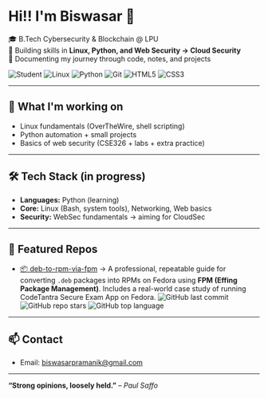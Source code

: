 # Hi!! I'm Biswasar 👋  

🎓 B.Tech Cybersecurity & Blockchain @ LPU  
🔐 Building skills in **Linux, Python, and Web Security → Cloud Security**  
📂 Documenting my journey through code, notes, and projects  

![Student](https://img.shields.io/badge/Student-Cybersecurity%20@LPU-blue?style=flat)
![Linux](https://img.shields.io/badge/Linux-FCC624?style=flat&logo=linux&logoColor=black)
![Python](https://img.shields.io/badge/Python-3776AB?style=flat&logo=python&logoColor=white)
![Git](https://img.shields.io/badge/Git-F05032?style=flat&logo=git&logoColor=white)
![HTML5](https://img.shields.io/badge/HTML5-E34F26?style=flat&logo=html5&logoColor=white)
![CSS3](https://img.shields.io/badge/CSS3-1572B6?style=flat&logo=css3&logoColor=white)

---

## 🚀 What I'm working on
- Linux fundamentals (OverTheWire, shell scripting)  
- Python automation + small projects  
- Basics of web security (CSE326 + labs + extra practice)  

---

## 🛠️ Tech Stack (in progress)
- **Languages:** Python (learning)  
- **Core:** Linux (Bash, system tools), Networking, Web basics  
- **Security:** WebSec fundamentals → aiming for CloudSec  

---

## 📌 Featured Repos

- [📦 deb-to-rpm-via-fpm](https://github.com/biswasar/deb-to-rpm-via-fpm) → A professional, repeatable guide for converting `.deb` packages into RPMs on Fedora using **FPM (Effing Package Management)**. Includes a real-world case study of running CodeTantra Secure Exam App on Fedora.
  ![GitHub last commit](https://img.shields.io/github/last-commit/biswasar/deb-to-rpm-via-fpm?style=flat) 
  ![GitHub repo stars](https://img.shields.io/github/stars/biswasar/deb-to-rpm-via-fpm?style=flat) 
  ![GitHub top language](https://img.shields.io/github/languages/top/biswasar/deb-to-rpm-via-fpm?style=flat)

---

## 📫 Contact
- Email: biswasarpramanik@gmail.com

---

**“Strong opinions, loosely held.”** *– Paul Saffo*

